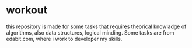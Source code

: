 # workout
this repository is made for some tasks that requires theorical knowladge of algorithms, also data structures, logical minding. Some tasks are from edabit.com, where i work to developer my skills.
